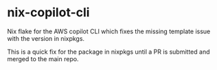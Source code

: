 # nix-copilot-cli
Nix flake for the AWS copilot CLI which fixes the missing template issue with the version in nixpkgs. 

This is a quick fix for the package in nixpkgs until a PR is submitted and merged to the main repo. 
